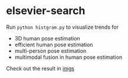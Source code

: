 # elsevier-search
Run `python histgram.py` to visualize trends for 
* 3D human pose estimation 
* efficient human pose estimation 
* multi-person pose estimation 
* multimodal fusion in human pose estimation 

Check out the result in [imgs](https://github.com/wuyuuu/elsevier-search/tree/main/imgs)
